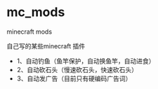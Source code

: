 # mc_mods
minecraft mods


自己写的某些minecraft 插件

- 1、自动钓鱼（鱼竿保护，自动换鱼竿，自动进食）
- 2、自动砍石头（慢速砍石头，快速砍石头）
- 3、自动发广告（目前只有硬编码广告词）

